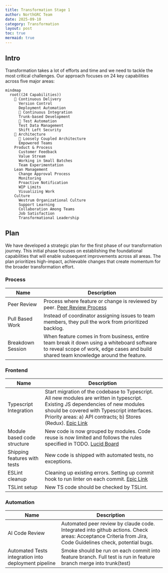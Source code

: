 ```yaml
---
title: Transformation Stage 1
author: NorthGRC Team
date: 2025-09-10
category: Transformation
layout: post
toc: true
mermaid: true
---
```


## Intro

Transformation takes a lot of efforts and time and we need to tackle the most critical challenges. Our approach focuses on 24 key capabilities across five major areas:

```mermaid
mindmap
  root((24 Capabilities))
    🎯 Continuous Delivery
      Version Control
      Deployment Automation
      🎯 Continuous Integration
      Trunk-based Development
      🎯 Test Automation
      Test Data Management
      Shift Left Security
    🎯 Architecture
      🎯 Loosely Coupled Architecture
      Empowered Teams
    Product & Process
      Customer Feedback
      Value Stream
      Working in Small Batches
      Team Experimentation
    Lean Management
      Change Approval Process
      Monitoring
      Proactive Notification
      WIP Limits
      Visualizing Work
    Culture
      Westrum Organizational Culture
      Support Learning
      Collaboration Among Teams
      Job Satisfaction
      Transformational Leadership
```

## Plan

We have developed a strategic plan for the first phase of our transformation journey. This initial phase focuses on establishing the foundational capabilities that will enable subsequent improvements across all areas. The plan prioritizes high-impact, achievable changes that create momentum for the broader transformation effort.

### Process

| Name | Description |
|------|-------------|
| Peer Review | Process where feature or change is reviewed by peer. [Peer Review Process](../processes/peer-review-process/) |
| Pull Based Work | Instead of coordinator assigning issues to team members, they pull the work from prioritized backlog. |
| Breakdown Session | When feature comes in from business, entire team break it down using a whiteboard software to reveal scope of work, edge cases and build shared team knowledge around the feature. |

### Frontend

| Name | Description |
|------|-------------|
| Typescript Integration | Start migration of the codebase to Typescript. All new modules are written in typescript. Existing JS dependencies of new modules should be covered with Typescript interfaces. Priority areas: a) API contracts; b) Stores (Redux). [Epic Link](https://neupart.atlassian.net/browse/NEUP-14154) |
| Module based code structure | New code is now grouped by modules. Code reuse is now limited and follows the rules specified in TODO. [Lucid Board](https://lucid.app/lucidspark/a441fddb-308a-4139-ac1b-825c5a573cd5) |
| Shipping features with tests | New code is shipped with automated tests, no exceptions. |
| ESLint cleanup | Cleaning up existing errors. Setting up commit hook to run linter on each commit. [Epic Link](https://neupart.atlassian.net/browse/NEUP-14155) |
| TSLint setup | New TS code should be checked by TSLint. |

### Automation

| Name | Description |
|------|-------------|
| AI Code Review | Automated peer review by claude code. Integrated into github actions. Check areas: Acceptance Criteria from Jira, Code Guidelines check, potential bugs. |
| Automated Tests integration into deployment pipeline | Smoke should be run on each commit into feature branch. Full test is run in feature branch merge into trunk(test) |
